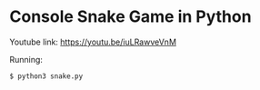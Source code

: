 
# Console Snake Game in Python

Youtube link: https://youtu.be/iuLRawveVnM

Running:
```
$ python3 snake.py
```
